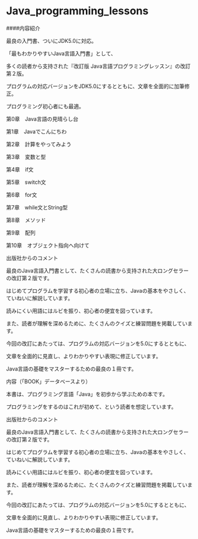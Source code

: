 Java_programming_lessons
========================

####内容紹介

最良の入門書、ついにJDK5.0に対応。

「最もわかりやすいJava言語入門書」として、

多くの読者から支持された『改訂版 Java言語プログラミングレッスン』の改訂第２版。

プログラムの対応バージョンをJDK5.0にするとともに、文章を全面的に加筆修正。

プログラミング初心者にも最適。

第0章　Java言語の見晴らし台

第1章　Javaでこんにちわ

第2章　計算をやってみよう

第3章　変数と型

第4章　if文

第5章　switch文

第6章　for文

第7章　while文とString型

第8章　メソッド

第9章　配列

第10章　オブジェクト指向へ向けて

出版社からのコメント

最良のJava言語入門書として、たくさんの読書から支持された大ロングセラーの改訂第２版です。

はじめてプログラムを学習する初心者の立場に立ち、Javaの基本をやさしく、ていねいに解説しています。

読みにくい用語にはルビを振り、初心者の便宜を図っています。

また、読者が理解を深めるために、たくさんのクイズと練習問題を掲載しています。

今回の改訂にあたっては、プログラムの対応バージョンを5.0にするとともに、

文章を全面的に見直し、よりわかりやすい表現に修正しています。

Java言語の基礎をマスターするための最良の１冊です。

内容（「BOOK」データベースより）

本書は、プログラミング言語「Java」を初歩から学ぶための本です。

プログラミングをするのはこれが初めて、という読者を想定しています。

出版社からのコメント

最良のJava言語入門書として、たくさんの読書から支持された大ロングセラーの改訂第２版です。

はじめてプログラムを学習する初心者の立場に立ち、Javaの基本をやさしく、ていねいに解説しています。

読みにくい用語にはルビを振り、初心者の便宜を図っています。

また、読者が理解を深めるために、たくさんのクイズと練習問題を掲載しています。

今回の改訂にあたっては、プログラムの対応バージョンを5.0にするとともに、

文章を全面的に見直し、よりわかりやすい表現に修正しています。

Java言語の基礎をマスターするための最良の１冊です。